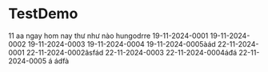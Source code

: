 # TestDemo
11
aa
ngay
hom nay
thư như nào
hungodrre
19-11-2024-0001
19-11-2024-0002
19-11-2024-0003
19-11-2024-0004
19-11-2024-0005àád
22-11-2024-0001
22-11-2024-0002âsfád
22-11-2024-0003
22-11-2024-0004áđá
22-11-2024-0005
á
ádfà
